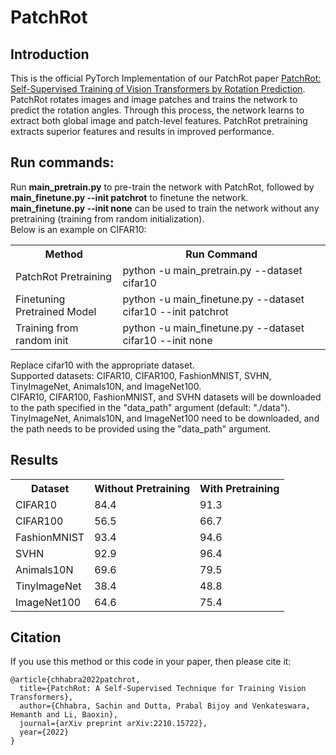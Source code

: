 # PatchRot

## Introduction
This is the official PyTorch Implementation of our PatchRot paper [PatchRot: Self-Supervised Training of Vision Transformers by Rotation Prediction](https://arxiv.org/abs/2210.15722). <br>
PatchRot rotates images and image patches and trains the network to predict the rotation angles. 
Through this process, the network learns to extract both global image and patch-level features. 
PatchRot pretraining extracts superior features and results in improved performance. <br>

## Run commands:
Run <strong>main_pretrain.py</strong> to pre-train the network with PatchRot, followed by <strong>main_finetune.py --init patchrot</strong> to finetune the network.<br>
<strong>main_finetune.py --init none</strong> can be used to train the network without any pretraining (training from random initialization).<br>
Below is an example on CIFAR10:
<table>
  <tr>
    <th>Method</th>
    <th>Run Command</th>
  </tr>
  <tr>
    <td>PatchRot Pretraining</td>
    <td>python -u main_pretrain.py --dataset cifar10</td>
  </tr>
  <tr>
    <td>Finetuning Pretrained Model</td>
    <td>python -u main_finetune.py --dataset cifar10 --init patchrot</td>
  </tr>
  <tr>
    <td>Training from random init</td>
    <td>python -u main_finetune.py --dataset cifar10 --init none</td>
  </tr>
</table>
Replace cifar10 with the appropriate dataset. <br>
Supported datasets: CIFAR10, CIFAR100, FashionMNIST, SVHN, TinyImageNet, Animals10N, and ImageNet100. <br>
CIFAR10, CIFAR100, FashionMNIST, and SVHN datasets will be downloaded to the path specified in the "data_path" argument (default: "./data").<br>
TinyImageNet, Animals10N, and ImageNet100 need to be downloaded, and the path needs to be provided using the "data_path" argument. 

## Results
<table>
  <tr>
    <th>Dataset</th>
    <th>Without Pretraining</th>
    <th>With Pretraining</th>
  </tr>
  <tr>
    <td>CIFAR10</td>
    <td>84.4</td>
    <td>91.3</td>
  </tr>
  <tr>
    <td>CIFAR100</td>
    <td>56.5</td>
    <td>66.7</td>
  </tr>
  <tr>
    <td>FashionMNIST</td>
    <td>93.4</td>
    <td>94.6</td>
  </tr>
  <tr>
    <td>SVHN</td>
    <td>92.9</td>
    <td>96.4</td>
  </tr>
  <tr>
    <td>Animals10N</td>
    <td>69.6</td>
    <td>79.5</td>
  </tr>
  <tr>
    <td>TinyImageNet</td>
    <td>38.4</td>
    <td>48.8</td>
  </tr>
  <tr>
    <td>ImageNet100</td>
    <td>64.6</td>
    <td>75.4</td>
  </tr>
</table>

## Citation
If you use this method or this code in your paper, then please cite it:

```
@article{chhabra2022patchrot,
  title={PatchRot: A Self-Supervised Technique for Training Vision Transformers},
  author={Chhabra, Sachin and Dutta, Prabal Bijoy and Venkateswara, Hemanth and Li, Baoxin},
  journal={arXiv preprint arXiv:2210.15722},
  year={2022}
}
```
